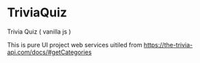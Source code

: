 # TriviaQuiz
Trivia Quiz ( vanilla js )


This is pure UI project 
web services uitiled from 
https://the-trivia-api.com/docs/#getCategories

